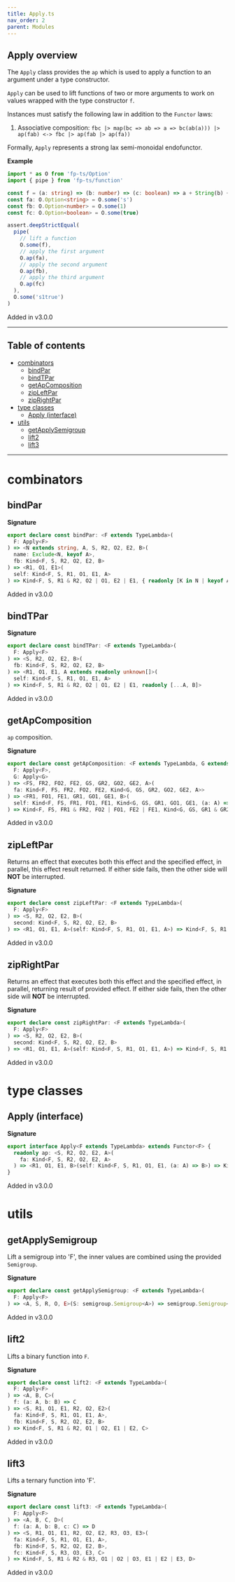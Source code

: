 ```yaml
---
title: Apply.ts
nav_order: 2
parent: Modules
---
```


## Apply overview

The `Apply` class provides the `ap` which is used to apply a function to an argument under a type constructor.

`Apply` can be used to lift functions of two or more arguments to work on values wrapped with the type constructor
`f`.

Instances must satisfy the following law in addition to the `Functor` laws:

1. Associative composition: `fbc |> map(bc => ab => a => bc(ab(a))) |> ap(fab) <-> fbc |> ap(fab |> ap(fa))`

Formally, `Apply` represents a strong lax semi-monoidal endofunctor.

**Example**

```ts
import * as O from 'fp-ts/Option'
import { pipe } from 'fp-ts/function'

const f = (a: string) => (b: number) => (c: boolean) => a + String(b) + String(c)
const fa: O.Option<string> = O.some('s')
const fb: O.Option<number> = O.some(1)
const fc: O.Option<boolean> = O.some(true)

assert.deepStrictEqual(
  pipe(
    // lift a function
    O.some(f),
    // apply the first argument
    O.ap(fa),
    // apply the second argument
    O.ap(fb),
    // apply the third argument
    O.ap(fc)
  ),
  O.some('s1true')
)
```

Added in v3.0.0

---

<h2 class="text-delta">Table of contents</h2>

- [combinators](#combinators)
  - [bindPar](#bindpar)
  - [bindTPar](#bindtpar)
  - [getApComposition](#getapcomposition)
  - [zipLeftPar](#zipleftpar)
  - [zipRightPar](#ziprightpar)
- [type classes](#type-classes)
  - [Apply (interface)](#apply-interface)
- [utils](#utils)
  - [getApplySemigroup](#getapplysemigroup)
  - [lift2](#lift2)
  - [lift3](#lift3)

---

# combinators

## bindPar

**Signature**

```ts
export declare const bindPar: <F extends TypeLambda>(
  F: Apply<F>
) => <N extends string, A, S, R2, O2, E2, B>(
  name: Exclude<N, keyof A>,
  fb: Kind<F, S, R2, O2, E2, B>
) => <R1, O1, E1>(
  self: Kind<F, S, R1, O1, E1, A>
) => Kind<F, S, R1 & R2, O2 | O1, E2 | E1, { readonly [K in N | keyof A]: K extends keyof A ? A[K] : B }>
```

Added in v3.0.0

## bindTPar

**Signature**

```ts
export declare const bindTPar: <F extends TypeLambda>(
  F: Apply<F>
) => <S, R2, O2, E2, B>(
  fb: Kind<F, S, R2, O2, E2, B>
) => <R1, O1, E1, A extends readonly unknown[]>(
  self: Kind<F, S, R1, O1, E1, A>
) => Kind<F, S, R1 & R2, O2 | O1, E2 | E1, readonly [...A, B]>
```

Added in v3.0.0

## getApComposition

`ap` composition.

**Signature**

```ts
export declare const getApComposition: <F extends TypeLambda, G extends TypeLambda>(
  F: Apply<F>,
  G: Apply<G>
) => <FS, FR2, FO2, FE2, GS, GR2, GO2, GE2, A>(
  fa: Kind<F, FS, FR2, FO2, FE2, Kind<G, GS, GR2, GO2, GE2, A>>
) => <FR1, FO1, FE1, GR1, GO1, GE1, B>(
  self: Kind<F, FS, FR1, FO1, FE1, Kind<G, GS, GR1, GO1, GE1, (a: A) => B>>
) => Kind<F, FS, FR1 & FR2, FO2 | FO1, FE2 | FE1, Kind<G, GS, GR1 & GR2, GO2 | GO1, GE2 | GE1, B>>
```

Added in v3.0.0

## zipLeftPar

Returns an effect that executes both this effect and the specified effect,
in parallel, this effect result returned. If either side fails, then the
other side will **NOT** be interrupted.

**Signature**

```ts
export declare const zipLeftPar: <F extends TypeLambda>(
  F: Apply<F>
) => <S, R2, O2, E2, B>(
  second: Kind<F, S, R2, O2, E2, B>
) => <R1, O1, E1, A>(self: Kind<F, S, R1, O1, E1, A>) => Kind<F, S, R1 & R2, O2 | O1, E2 | E1, A>
```

Added in v3.0.0

## zipRightPar

Returns an effect that executes both this effect and the specified effect,
in parallel, returning result of provided effect. If either side fails,
then the other side will **NOT** be interrupted.

**Signature**

```ts
export declare const zipRightPar: <F extends TypeLambda>(
  F: Apply<F>
) => <S, R2, O2, E2, B>(
  second: Kind<F, S, R2, O2, E2, B>
) => <R1, O1, E1, A>(self: Kind<F, S, R1, O1, E1, A>) => Kind<F, S, R1 & R2, O2 | O1, E2 | E1, B>
```

Added in v3.0.0

# type classes

## Apply (interface)

**Signature**

```ts
export interface Apply<F extends TypeLambda> extends Functor<F> {
  readonly ap: <S, R2, O2, E2, A>(
    fa: Kind<F, S, R2, O2, E2, A>
  ) => <R1, O1, E1, B>(self: Kind<F, S, R1, O1, E1, (a: A) => B>) => Kind<F, S, R1 & R2, O1 | O2, E1 | E2, B>
}
```

Added in v3.0.0

# utils

## getApplySemigroup

Lift a semigroup into 'F', the inner values are combined using the provided `Semigroup`.

**Signature**

```ts
export declare const getApplySemigroup: <F extends TypeLambda>(
  F: Apply<F>
) => <A, S, R, O, E>(S: semigroup.Semigroup<A>) => semigroup.Semigroup<Kind<F, S, R, O, E, A>>
```

Added in v3.0.0

## lift2

Lifts a binary function into `F`.

**Signature**

```ts
export declare const lift2: <F extends TypeLambda>(
  F: Apply<F>
) => <A, B, C>(
  f: (a: A, b: B) => C
) => <S, R1, O1, E1, R2, O2, E2>(
  fa: Kind<F, S, R1, O1, E1, A>,
  fb: Kind<F, S, R2, O2, E2, B>
) => Kind<F, S, R1 & R2, O1 | O2, E1 | E2, C>
```

Added in v3.0.0

## lift3

Lifts a ternary function into 'F'.

**Signature**

```ts
export declare const lift3: <F extends TypeLambda>(
  F: Apply<F>
) => <A, B, C, D>(
  f: (a: A, b: B, c: C) => D
) => <S, R1, O1, E1, R2, O2, E2, R3, O3, E3>(
  fa: Kind<F, S, R1, O1, E1, A>,
  fb: Kind<F, S, R2, O2, E2, B>,
  fc: Kind<F, S, R3, O3, E3, C>
) => Kind<F, S, R1 & R2 & R3, O1 | O2 | O3, E1 | E2 | E3, D>
```

Added in v3.0.0
